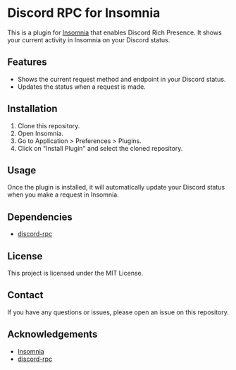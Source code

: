 # Discord RPC for Insomnia

This is a plugin for [Insomnia](https://insomnia.rest/) that enables Discord Rich Presence. It shows your current activity in Insomnia on your Discord status.

## Features

-   Shows the current request method and endpoint in your Discord status.
-   Updates the status when a request is made.

## Installation

1. Clone this repository.
2. Open Insomnia.
3. Go to Application > Preferences > Plugins.
4. Click on "Install Plugin" and select the cloned repository.

## Usage

Once the plugin is installed, it will automatically update your Discord status when you make a request in Insomnia.

## Dependencies

-   [discord-rpc](https://www.npmjs.com/package/discord-rpc)

## License

This project is licensed under the MIT License.

## Contact

If you have any questions or issues, please open an issue on this repository.

## Acknowledgements

-   [Insomnia](https://insomnia.rest/)
-   [discord-rpc](https://www.npmjs.com/package/discord-rpc)
